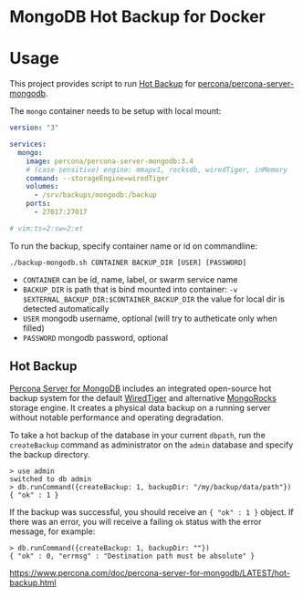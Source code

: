 # MongoDB Hot Backup for Docker

# Usage

This project provides script to run [Hot Backup](#hot-backup) for [percona/percona-server-mongodb].

The `mongo` container needs to be setup with local mount:

```yml
version: "3"

services:
  mongo:
    image: percona/percona-server-mongodb:3.4
    # (case sensitive) engine: mmapv1, rocksdb, wiredTiger, inMemory
    command: --storageEngine=wiredTiger
    volumes:
      - /srv/backups/mongodb:/backup
    ports:
      - 27017:27017

# vim:ts=2:sw=2:et
```

To run the backup, specify container name or id on commandline:

```
./backup-mongodb.sh CONTAINER BACKUP_DIR [USER] [PASSWORD]
```

- `CONTAINER` can be id, name, label, or swarm service name
- `BACKUP_DIR` is path that is bind mounted into container: `-v $EXTERNAL_BACKUP_DIR:$CONTAINER_BACKUP_DIR` the value for local dir is detected automatically
- `USER` mongodb username, optional (will try to autheticate only when filled)
- `PASSWORD` mongodb password, optional

[percona/percona-server-mongodb]: https://hub.docker.com/r/percona/percona-server-mongodb/

## Hot Backup

[Percona Server for MongoDB] includes an integrated open-source hot backup system for the default [WiredTiger] and alternative [MongoRocks] storage engine. It creates a physical data backup on a running server without notable performance and operating degradation.

[Percona Server for MongoDB]: https://www.percona.com/software/mongo-database/percona-server-for-mongodb
[WiredTiger]: https://docs.mongodb.org/manual/core/wiredtiger/
[MongoRocks]: https://www.percona.com/doc/percona-server-for-mongodb/LATEST/mongorocks.html#mongorocks

To take a hot backup of the database in your current `dbpath`, run the `createBackup` command as administrator on the `admin` database and specify the backup directory.

```
> use admin
switched to db admin
> db.runCommand({createBackup: 1, backupDir: "/my/backup/data/path"})
{ "ok" : 1 }
```

If the backup was successful, you should receive an `{ "ok" : 1 }` object. If there was an error, you will receive a failing `ok` status with the error message, for example:

```
> db.runCommand({createBackup: 1, backupDir: ""})
{ "ok" : 0, "errmsg" : "Destination path must be absolute" }
```

https://www.percona.com/doc/percona-server-for-mongodb/LATEST/hot-backup.html

